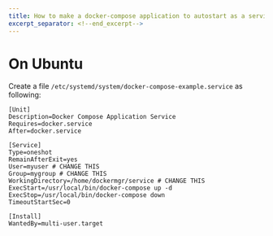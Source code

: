 ```yaml
---
title: How to make a docker-compose application to autostart as a service?
excerpt_separator: <!--end_excerpt-->
---
```


# On Ubuntu

Create a file `/etc/systemd/system/docker-compose-example.service` as following:

```
[Unit]
Description=Docker Compose Application Service
Requires=docker.service
After=docker.service

[Service]
Type=oneshot
RemainAfterExit=yes
User=myuser # CHANGE THIS
Group=mygroup # CHANGE THIS
WorkingDirectory=/home/dockermgr/service # CHANGE THIS
ExecStart=/usr/local/bin/docker-compose up -d
ExecStop=/usr/local/bin/docker-compose down
TimeoutStartSec=0

[Install]
WantedBy=multi-user.target
```
